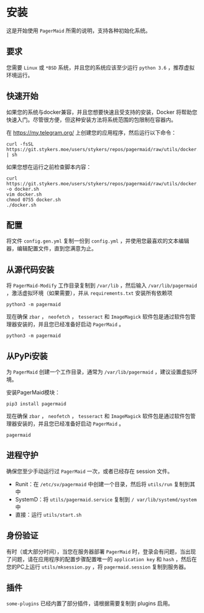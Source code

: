 # 安装

这是开始使用 `PagerMaid` 所需的说明，支持各种初始化系统。

## 要求

您需要 `Linux` 或 `*BSD` 系统，并且您的系统应该至少运行 `python 3.6` ，推荐虚拟环境运行。

## 快速开始

如果您的系统与docker兼容，并且您想要快速且受支持的安装，Docker 将帮助您快速入门。尽管很方便，但这种安装方法将系统范围的包限制在容器内。

在 https://my.telegram.org/ 上创建您的应用程序，然后运行以下命令：


```
curl -fsSL https://git.stykers.moe/users/stykers/repos/pagermaid/raw/utils/docker.sh | sh
```

如果您想在运行之前检查脚本内容：

```
curl https://git.stykers.moe/users/stykers/repos/pagermaid/raw/utils/docker.sh -o docker.sh
vim docker.sh
chmod 0755 docker.sh
./docker.sh
```

## 配置

将文件 `config.gen.yml` 复制一份到 `config.yml` ，并使用您最喜欢的文本编辑器，编辑配置文件，直到您满意为止。

## 从源代码安装

将 `PagerMaid-Modify` 工作目录复制到 `/var/lib` ，然后输入 `/var/lib/pagermaid` ，激活虚拟环境（如果需要），并从 `requirements.txt` 安装所有依赖项

```
python3 -m pagermaid
```

现在确保 `zbar` ， `neofetch` ， `tesseract` 和 `ImageMagick` 软件包是通过软件包管理器安装的，并且您已经准备好启动 `PagerMaid` 。

```
python3 -m pagermaid
```

## 从PyPi安装

为 `PagerMaid` 创建一个工作目录，通常为 `/var/lib/pagermaid` ，建议设置虚拟环境。

安装PagerMaid模块：

```
pip3 install pagermaid
```

现在确保 `zbar` ， `neofetch` ， `tesseract` 和 `ImageMagick` 软件包是通过软件包管理器安装的，并且您已经准备好启动 `PagerMaid` 。

```
pagermaid
```

## 进程守护

确保您至少手动运行过 `PagerMaid` 一次，或者已经存在 session 文件。
- Runit：在 `/etc/sv/pagermaid` 中创建一个目录，然后将 `utils/run` 复制到其中
- SystemD：将 `utils/pagermaid.service` 复制到 `/ var/lib/systemd/system` 中
- 直接：运行 `utils/start.sh`

## 身份验证

有时（或大部分时间），当您在服务器部署 `PagerMaid` 时，登录会有问题，当出现了问题，请在应用程序的配置步骤配置唯一的 `application key` 和 `hash` ，然后在您的PC上运行 `utils/mksession.py` ，将 `pagermaid.session` 复制到服务器。

## 插件

`some-plugins` 已经内置了部分插件，请根据需要复制到 plugins 启用。